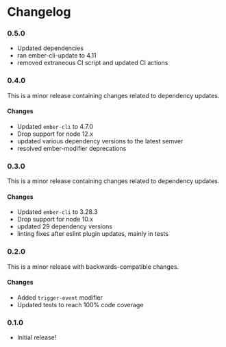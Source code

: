 # Changelog

### 0.5.0

-   Updated dependencies
-   ran ember-cli-update to 4.11
-   removed extraneous CI script and updated CI actions

### 0.4.0

This is a minor release containing changes related to dependency updates.

#### Changes

-   Updated `ember-cli` to 4.7.0
-   Drop support for node 12.x
-   updated various dependency versions to the latest semver
-   resolved ember-modifier deprecations

### 0.3.0

This is a minor release containing changes related to dependency updates.

#### Changes

-   Updated `ember-cli` to 3.28.3
-   Drop support for node 10.x
-   updated 29 dependency versions
-   linting fixes after eslint plugin updates, mainly in tests

### 0.2.0

This is a minor release with backwards-compatible changes.

#### Changes

-   Added `trigger-event` modifier
-   Updated tests to reach 100% code coverage

### 0.1.0

-   Initial release!

